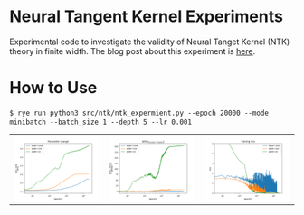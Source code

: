 # Neural Tangent Kernel Experiments

Experimental code to investigate the validity of Neural Tanget Kernel (NTK) theory in finite width.
The blog post about this experiment is [here](https://speed1313.github.io/posts/ntk/).


# How to Use
```
$ rye run python3 src/ntk/ntk_expermient.py --epoch 20000 --mode minibatch --batch_size 1 --depth 5 --lr 0.001
```

<table>
<tr>
<td><img src="./images/batch1/param_norm_epoch_20000.png"></td>
<td><img src="./images/batch1/ntk_epoch_20000.png"></td>
<td><img src="./images/batch1/loss_epoch_20000.png"></td>
</tr>
</table>